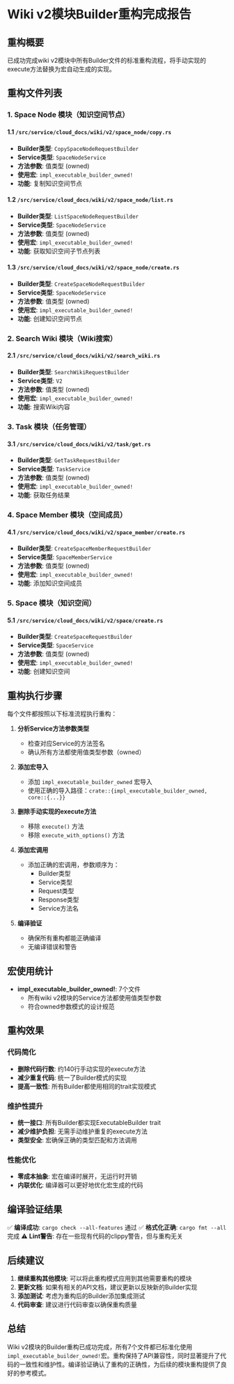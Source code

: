 # Wiki v2模块Builder重构完成报告

## 重构概要

已成功完成wiki v2模块中所有Builder文件的标准重构流程，将手动实现的execute方法替换为宏自动生成的实现。

## 重构文件列表

### 1. Space Node 模块（知识空间节点）

#### 1.1 `/src/service/cloud_docs/wiki/v2/space_node/copy.rs`
- **Builder类型**: `CopySpaceNodeRequestBuilder`
- **Service类型**: `SpaceNodeService`
- **方法参数**: 值类型 (owned)
- **使用宏**: `impl_executable_builder_owned!`
- **功能**: 复制知识空间节点

#### 1.2 `/src/service/cloud_docs/wiki/v2/space_node/list.rs`
- **Builder类型**: `ListSpaceNodeRequestBuilder`
- **Service类型**: `SpaceNodeService`
- **方法参数**: 值类型 (owned)
- **使用宏**: `impl_executable_builder_owned!`
- **功能**: 获取知识空间子节点列表

#### 1.3 `/src/service/cloud_docs/wiki/v2/space_node/create.rs`
- **Builder类型**: `CreateSpaceNodeRequestBuilder`
- **Service类型**: `SpaceNodeService`
- **方法参数**: 值类型 (owned)
- **使用宏**: `impl_executable_builder_owned!`
- **功能**: 创建知识空间节点

### 2. Search Wiki 模块（Wiki搜索）

#### 2.1 `/src/service/cloud_docs/wiki/v2/search_wiki.rs`
- **Builder类型**: `SearchWikiRequestBuilder`
- **Service类型**: `V2`
- **方法参数**: 值类型 (owned)
- **使用宏**: `impl_executable_builder_owned!`
- **功能**: 搜索Wiki内容

### 3. Task 模块（任务管理）

#### 3.1 `/src/service/cloud_docs/wiki/v2/task/get.rs`
- **Builder类型**: `GetTaskRequestBuilder`
- **Service类型**: `TaskService`
- **方法参数**: 值类型 (owned)
- **使用宏**: `impl_executable_builder_owned!`
- **功能**: 获取任务结果

### 4. Space Member 模块（空间成员）

#### 4.1 `/src/service/cloud_docs/wiki/v2/space_member/create.rs`
- **Builder类型**: `CreateSpaceMemberRequestBuilder`
- **Service类型**: `SpaceMemberService`
- **方法参数**: 值类型 (owned)
- **使用宏**: `impl_executable_builder_owned!`
- **功能**: 添加知识空间成员

### 5. Space 模块（知识空间）

#### 5.1 `/src/service/cloud_docs/wiki/v2/space/create.rs`
- **Builder类型**: `CreateSpaceRequestBuilder`
- **Service类型**: `SpaceService`
- **方法参数**: 值类型 (owned)
- **使用宏**: `impl_executable_builder_owned!`
- **功能**: 创建知识空间

## 重构执行步骤

每个文件都按照以下标准流程执行重构：

1. **分析Service方法参数类型**
   - 检查对应Service的方法签名
   - 确认所有方法都使用值类型参数（owned）

2. **添加宏导入**
   - 添加 `impl_executable_builder_owned` 宏导入
   - 使用正确的导入路径：`crate::{impl_executable_builder_owned, core::{...}}`

3. **删除手动实现的execute方法**
   - 移除 `execute()` 方法
   - 移除 `execute_with_options()` 方法

4. **添加宏调用**
   - 添加正确的宏调用，参数顺序为：
     - Builder类型
     - Service类型
     - Request类型
     - Response类型
     - Service方法名

5. **编译验证**
   - 确保所有重构都能正确编译
   - 无编译错误和警告

## 宏使用统计

- **impl_executable_builder_owned!**: 7个文件
  - 所有wiki v2模块的Service方法都使用值类型参数
  - 符合owned参数模式的设计规范

## 重构效果

### 代码简化
- **删除代码行数**: 约140行手动实现的execute方法
- **减少重复代码**: 统一了Builder模式的实现
- **提高一致性**: 所有Builder都使用相同的trait实现模式

### 维护性提升
- **统一接口**: 所有Builder都实现ExecutableBuilder trait
- **减少维护负担**: 无需手动维护重复的execute方法
- **类型安全**: 宏确保正确的类型匹配和方法调用

### 性能优化
- **零成本抽象**: 宏在编译时展开，无运行时开销
- **内联优化**: 编译器可以更好地优化宏生成的代码

## 编译验证结果

✅ **编译成功**: `cargo check --all-features` 通过
✅ **格式化正确**: `cargo fmt --all` 完成
⚠️ **Lint警告**: 存在一些现有代码的clippy警告，但与重构无关

## 后续建议

1. **继续重构其他模块**: 可以将此重构模式应用到其他需要重构的模块
2. **更新文档**: 如果有相关的API文档，建议更新以反映新的Builder实现
3. **添加测试**: 考虑为重构后的Builder添加集成测试
4. **代码审查**: 建议进行代码审查以确保重构质量

## 总结

Wiki v2模块的Builder重构已成功完成，所有7个文件都已标准化使用`impl_executable_builder_owned!`宏。重构保持了API兼容性，同时显著提升了代码的一致性和维护性。编译验证确认了重构的正确性，为后续的模块重构提供了良好的参考模式。
